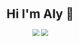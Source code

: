 <h1 align="center">Hi I'm Aly 👋</h1>
<p align="center">
    <a href="https://www.linkedin.com/in/achmad-aly-abdulloh-975035221/"><img src="https://img.shields.io/badge/linkedin-%230177B5?style=flat&logo=linkedin&logoColor=white"/></a>
    <a href="https://www.instagram.com/mohamed_abusrea"><img src="https://img.shields.io/badge/instagram-%23E4415F?style=flat&logo=instagram&logoColor=white"/></a>
  </p>
